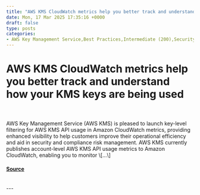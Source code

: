 ```yaml
---
title: "AWS KMS CloudWatch metrics help you better track and understand how your KMS keys are being used"
date: Mon, 17 Mar 2025 17:35:16 +0000
draft: false
type: posts
categories: 
- AWS Key Management Service,Best Practices,Intermediate (200),Security, Identity, & Compliance,Technical How-to,AWS Key Management Service (KMS),Security Blog
---
```

# AWS KMS CloudWatch metrics help you better track and understand how your KMS keys are being used

<br/>

<br/>
AWS Key Management Service (AWS KMS) is pleased to launch key-level filtering for AWS KMS API usage in Amazon CloudWatch metrics, providing enhanced visibility to help customers improve their operational efficiency and aid in security and compliance risk management. AWS KMS currently publishes account-level AWS KMS API usage metrics to Amazon CloudWatch, enabling you to monitor \[…\]

#### [Source](https://aws.amazon.com/blogs/security/aws-kms-cloudwatch-metrics-help-you-better-track-and-understand-how-your-kms-keys-are-being-used/)

<br/>
---
